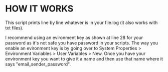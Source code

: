 # HOW IT WORKS
This script prints line by line whatever is in your file.log (it also works with txt files).

I recommend using an evironment key as shown at line 28 for your password as it's not safe you have password in your scripts. The way you enable an evironment key is by going over to System Properties > Environment Variables > User Variables > New. Once you have your environment key you want to give it a name and then use that name where it says "email_sender_password".

